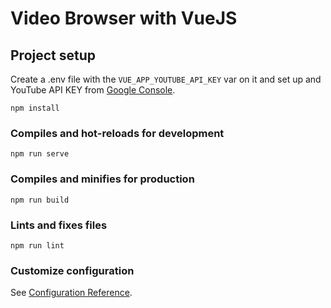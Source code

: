 # Video Browser with VueJS

## Project setup
Create a .env file with the ```VUE_APP_YOUTUBE_API_KEY``` var on it and set up and YouTube API KEY from [Google Console](https://console.developers.google.com/).
```
npm install
```

### Compiles and hot-reloads for development
```
npm run serve
```

### Compiles and minifies for production
```
npm run build
```

### Lints and fixes files
```
npm run lint
```

### Customize configuration
See [Configuration Reference](https://cli.vuejs.org/config/).
